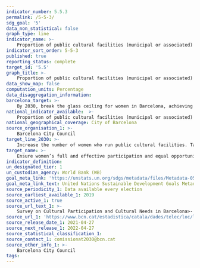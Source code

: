 ```yaml
---
indicator_number: 5.5.3
permalink: /5-5-3/
sdg_goal: '5'
data_non_statistical: false
graph_type: line
indicator_name: >-
    Proportion of public cultural facilities (municipal or associated) run by women
indicator_sort_order: 5-5-3
published: true
reporting_status: complete
target_id: '5.5'
graph_title: >-
    Proportion of public cultural facilities (municipal or associated) run by women
data_show_map: false
computation_units: Percentage
data_disaggregation_information:
barcelona_target: >-
    By 2030, break the glass ceiling for women in Barcelona, achieving parity in political, economic and social representation and leadership posts
national_indicator_available:  >-
    Proportion of public cultural facilities (municipal or associated) run by women
national_geographical_coverage: City of Barcelona
source_organisation_1: >-
    Barcelona City Council
target_line_2030: >-
    Increase the number of women who run public cultural facilities. Target value 2030: To be determined
target_name: >-
    Ensure women’s full and effective participation and equal opportunities for leadership at all levels of decision-making in political, economic and public life
indicator_definition:
un_designated_tier: 1
un_custodian_agency: World Bank (WB)
goal_meta_link: 'https://unstats.un.org/sdgs/metadata/files/Metadata-05-05-02.pdf'
goal_meta_link_text: United Nations Sustainable Development Goals Metadata (pdf 894kB)
source_periodicity_1: Data available every election
source_earliest_available_1: 2019
source_active_1: true
source_url_text_1: >-
    Survey on Cultural Participation and Cultural Needs in Barcelona>-
source_url_1: 'https://www.bcn.cat/estadistica/catala/dades/telec/loc/locgob/index.htm'
source_release_date_1: 2021-04-27
source_next_release_1: 2022-04-27
source_statistical_classification_1: 
source_contact_1: comissionat2030@bcn.cat
source_other_info_1: >-
    Barcelona City Council
tags:
---
```

